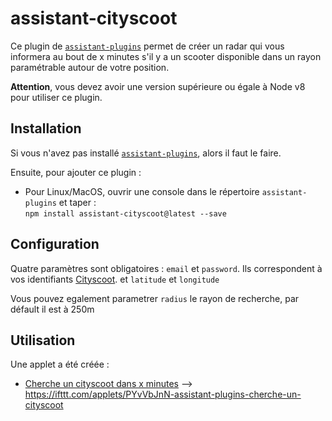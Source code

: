 # assistant-cityscoot

Ce plugin de [`assistant-plugins`](https://aymkdn.github.io/assistant-plugins/) permet de créer un radar qui vous informera au bout de x minutes s'il y a un scooter disponible dans un rayon paramétrable autour de votre position.

**Attention**, vous devez avoir une version supérieure ou égale à Node v8 pour utiliser ce plugin.

## Installation

Si vous n'avez pas installé [`assistant-plugins`](https://aymkdn.github.io/assistant-plugins/), alors il faut le faire.

Ensuite, pour ajouter ce plugin : 
  - Pour Linux/MacOS, ouvrir une console dans le répertoire `assistant-plugins` et taper :  
  `npm install assistant-cityscoot@latest --save`
  
## Configuration

Quatre paramètres sont obligatoires : `email` et `password`. Ils correspondent à vos identifiants [Cityscoot](https://www.cityscoot.eu). et `latitude` et `longitude`

Vous pouvez egalement parametrer `radius` le rayon de recherche, par défault il est à 250m

## Utilisation

Une applet a été créée :

- [Cherche un cityscoot dans x minutes](https://ifttt.com/applets/PYvVbJnN-assistant-plugins-cherche-un-cityscoot) --> https://ifttt.com/applets/PYvVbJnN-assistant-plugins-cherche-un-cityscoot
